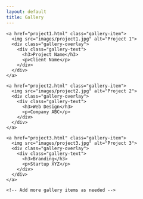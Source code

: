 ```yaml
---
layout: default
title: Gallery
---
```


<link rel="stylesheet" href="css/gallery.css">

<div class="gallery-container">
  <div class="gallery-grid">
    
    <a href="project1.html" class="gallery-item">
      <img src="images/project1.jpg" alt="Project 1">
      <div class="gallery-overlay">
        <div class="gallery-text">
          <h3>Project Name</h3>
          <p>Client Name</p>
        </div>
      </div>
    </a>

    <a href="project2.html" class="gallery-item">
      <img src="images/project2.jpg" alt="Project 2">
      <div class="gallery-overlay">
        <div class="gallery-text">
          <h3>Web Design</h3>
          <p>Company ABC</p>
        </div>
      </div>
    </a>

    <a href="project3.html" class="gallery-item">
      <img src="images/project3.jpg" alt="Project 3">
      <div class="gallery-overlay">
        <div class="gallery-text">
          <h3>Branding</h3>
          <p>Startup XYZ</p>
        </div>
      </div>
    </a>

    <!-- Add more gallery items as needed -->

  </div>
</div>
